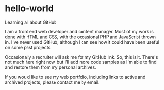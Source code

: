 # hello-world
Learning all about GitHub

I am a front end web developer and content manager.  Most of my work is done with HTML and CSS, with the occasional PHP and JavaScript thrown in.  I've never used GitHub, although I can see how it could have been useful on some past projects.  

Occasionally a recruiter will ask me for my GitHub link. So, this is it.  There's not much here right now, but I'll add more code samples as I'm able to find and restore them from my personal archives.

If you would like to see my web portfolio, including links to active and archived projects, please contact me by email.
